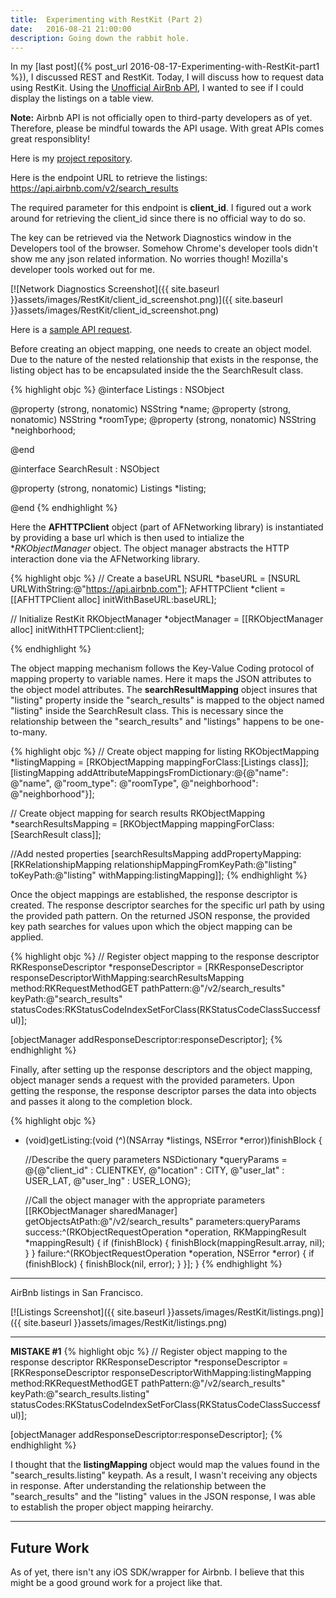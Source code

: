 ```yaml
---
title:  Experimenting with RestKit (Part 2)
date:   2016-08-21 21:00:00
description: Going down the rabbit hole.
---
```


In my [last post]({% post_url 2016-08-17-Experimenting-with-RestKit-part1 %}), I discussed REST and RestKit. Today, I will discuss how to request data using RestKit. Using the [Unofficial AirBnb API](http://airbnbapi.org/), I wanted to see if I could display the listings on a table view.

**Note:** Airbnb API is not officially open to third-party developers as of yet. Therefore, please be mindful towards the API usage. With great APIs comes great responsiblity! 

Here is my [project repository](https://github.com/hshercha/Objective-C/tree/master/Listings).

Here is the endpoint URL to retrieve the listings: https://api.airbnb.com/v2/search_results

The required parameter for this endpoint is **client_id**. I figured out a work around for retrieving the client_id since there is no official way to do so.

The key can be retrieved via the Network Diagnostics window in the Developers tool of the browser. Somehow Chrome's developer tools didn't show me any json related information. No worries though! Mozilla's developer tools worked out for me. 

[![Network Diagnostics Screenshot]({{ site.baseurl }}assets/images/RestKit/client_id_screenshot.png)]({{ site.baseurl }}assets/images/RestKit/client_id_screenshot.png)

Here is a [sample API request](https://api.airbnb.com/v2/search_results?client_id=3092nxybyb0otqw18e8nh5nty).

Before creating an object mapping, one needs to create an object model. Due to the nature of the nested relationship that exists in the response, the listing object has to be encapsulated inside the the SearchResult class.

{% highlight objc %}
@interface Listings : NSObject

@property (strong, nonatomic) NSString *name;
@property (strong, nonatomic) NSString *roomType;
@property (strong, nonatomic) NSString *neighborhood;

@end

@interface SearchResult : NSObject

@property (strong, nonatomic) Listings *listing;

@end
{% endhighlight %}

Here the **AFHTTPClient** object (part of AFNetworking library) is instantiated by providing a base url which is then used to intialize the **RKObjectManager* object. The object manager abstracts the HTTP interaction done via the AFNetworking library.

{% highlight objc %}
// Create a baseURL
NSURL *baseURL = [NSURL URLWithString:@"https://api.airbnb.com"];
AFHTTPClient *client = [[AFHTTPClient alloc] initWithBaseURL:baseURL];

// Initialize RestKit
RKObjectManager *objectManager = [[RKObjectManager alloc] initWithHTTPClient:client];

{% endhighlight %}

The object mapping mechanism follows the Key-Value Coding protocol of mapping property to variable names. Here it maps the JSON attributes to the object model attributes. The **searchResultMapping** object insures that "listing" property inside the "search_results" is mapped to the object named "listing" inside the SearchResult class. This is necessary since the relationship between the "search_results" and "listings" happens to be one-to-many. 

{% highlight objc %}
// Create object mapping for listing
RKObjectMapping *listingMapping = [RKObjectMapping mappingForClass:[Listings class]];
[listingMapping addAttributeMappingsFromDictionary:@{@"name": @"name", @"room_type": @"roomType", @"neighborhood": @"neighborhood"}];

// Create object mapping for search results
RKObjectMapping *searchResultsMapping = [RKObjectMapping mappingForClass:[SearchResult class]];

//Add nested properties 
[searchResultsMapping addPropertyMapping:[RKRelationshipMapping relationshipMappingFromKeyPath:@"listing" toKeyPath:@"listing" withMapping:listingMapping]];
{% endhighlight %}

Once the object mappings are established, the response descriptor is created. The response descriptor searches for the specific url path by using the provided path pattern. On the returned JSON response, the provided key path searches for values upon which the object mapping can be applied. 

{% highlight objc %}
// Register object mapping to the response descriptor
RKResponseDescriptor *responseDescriptor = [RKResponseDescriptor responseDescriptorWithMapping:searchResultsMapping method:RKRequestMethodGET pathPattern:@"/v2/search_results" keyPath:@"search_results" statusCodes:RKStatusCodeIndexSetForClass(RKStatusCodeClassSuccessful)];

[objectManager addResponseDescriptor:responseDescriptor];
{% endhighlight %}

Finally, after setting up the response descriptors and the object mapping, object manager sends a request with the provided parameters. Upon getting the response, the response descriptor parses the data into objects and passes it along to the completion block.  

{% highlight objc %}
- (void)getListing:(void (^)(NSArray *listings, NSError *error))finishBlock {
    
    //Describe the query parameters
    NSDictionary *queryParams = @{@"client_id" : CLIENTKEY,
                                  @"location"  : CITY,
                                  @"user_lat"  : USER_LAT,
                                  @"user_lng"  : USER_LONG};
    
    //Call the object manager with the appropriate parameters
    [[RKObjectManager sharedManager] getObjectsAtPath:@"/v2/search_results" 
    parameters:queryParams
    success:^(RKObjectRequestOperation *operation, RKMappingResult *mappingResult) 
    { 
        if (finishBlock) 
        { 
        finishBlock(mappingResult.array, nil); 
        } 
    }
    failure:^(RKObjectRequestOperation *operation, NSError *error)
    { 
        if (finishBlock) 
        { 
        finishBlock(nil, error); 
        }
    }];
}
{% endhighlight %}

---

AirBnb listings in San Francisco.

[![Listings Screenshot]({{ site.baseurl }}assets/images/RestKit/listings.png)]({{ site.baseurl }}assets/images/RestKit/listings.png)

---

**MISTAKE #1**
{% highlight objc %}
// Register object mapping to the response descriptor
RKResponseDescriptor *responseDescriptor = [RKResponseDescriptor responseDescriptorWithMapping:listingMapping method:RKRequestMethodGET pathPattern:@"/v2/search_results" keyPath:@"search_results.listing" statusCodes:RKStatusCodeIndexSetForClass(RKStatusCodeClassSuccessful)];

[objectManager addResponseDescriptor:responseDescriptor];
{% endhighlight %}

I thought that the **listingMapping** object would map the values found in the "search_results.listing" keypath. As a result, I wasn't receiving any objects in response. After understanding the relationship between the "search_results" and the "listing" values in the JSON response, I was able to establish the proper object mapping heirarchy.

---

## Future Work
As of yet, there isn't any iOS SDK/wrapper for Airbnb. I believe that this might be a good ground work for a project like that.